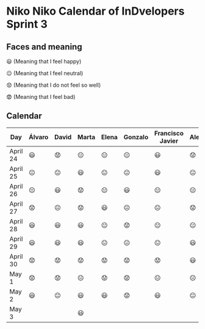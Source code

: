 # Niko Niko Calendar of InDvelopers Sprint 3

## Faces and meaning
:smiley: (Meaning that I feel happy)

:neutral_face: (Meaning that I feel neutral)

:worried: (Meaning that I do not feel so well)

:fearful: (Meaning that I feel bad)


## Calendar

| Day           |     Álvaro    |     David     |     Marta     |     Elena     |    Gonzalo    |Francisco Javier|   Alejandro   |     Luis      |  Juan Pablo   |    Moises     |   Fernando    |
| ------------- | ------------- | ------------- | ------------- | ------------- | ------------- | -------------- | ------------- | ------------- | ------------- | ------------- | ------------- |
| April 24      |   :smiley:    |   :worried:   |:neutral_face: | :neutral_face:| :neutral_face:|   :smiley:     |   :worried:   |       😃      |    :smiley:   |               |   :neutral_face:            |
| April 25      |:neutral_face: | :neutral_face:| :smiley:      | :neutral_face:| :neutral_face:|   :smiley:     | :neutral_face:| :neutral_face:|   :worried:   |               |    :neutral_face:           | 
| April 26      |:neutral_face: |   :smiley:    |   :worried:   | :neutral_face:|    :smiley:   | :neutral_face: | :neutral_face:|               |   :fearful:   |               |    :neutral_face:           |
| April 27      |:worried:      | :neutral_face:|   :worried:   |    :smiley:   | :neutral_face:| :neutral_face: |   :worried:   |               |   :smiley:    |               |        :neutral_face:        |
| April 28      | :smiley:      |   :smiley:    |    :smiley:   |:neutral_face: |   :worried:   | :neutral_face: | :neutral_face:|               |   :smiley:    |               |        :smiley:       |
| April 29      | :smiley:      |   :smiley:    |   :smiley:    | :neutral_face:| :neutral_face:| :neutral_face: |   :smiley:    |               | :neutral_face:|               |        :neutral_face:        |
| April 30      |:worried:      |   :worried:   |    :worried:  | :worried:     |   :worried:   |   :worried:    |   :smiley:    |               | :neutral_face:|               |         :worried:      |
| May 1         |:worried:      |   :worried:   | :neutral_face:|    :worried:  |   :worried:   | :neutral_face: | :neutral_face:|               |  :smiley:     |               |         :worried:     |
| May 2         |  :smiley:     | :neutral_face:|  :smiley:     |   :smiley:    |   :worried:   |    :smiley:    | :neutral_face:|               | :neutral_face:|               |       :smiley:        |
| May 3         |               |               |   :smiley:    |               |               |                |               |               |               |               |               |

